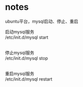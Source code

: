 # notes
ubuntu平台，mysql启动、停止、重启

启动mysql服务 <br>
/etc/init.d/mysql start <br>
<br>

停止mysql服务 <br>
/etc/init.d/mysql stop <br>
<br>

重启mysql服务 <br>
/etc/init.d/mysql restart <br>
<br>
